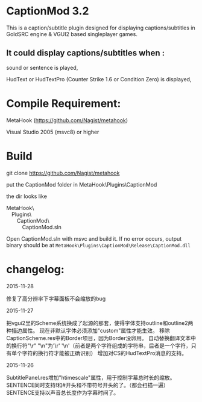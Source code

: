 # CaptionMod 3.2

This is a caption/subtitle plugin designed for displaying captions/subtitles in GoldSRC engine & VGUI2 based singleplayer games.

## It could display captions/subtitles when :

  sound or sentence is played,

  HudText or HudTextPro (Counter Strike 1.6 or Condition Zero) is displayed,

# Compile Requirement:

  MetaHook (https://github.com/Nagist/metahook)
  
  Visual Studio 2005 (msvc8) or higher
  
# Build

git clone https://github.com/Nagist/metahook

put the CaptionMod folder in MetaHook\Plugins\CaptionMod

the dir looks like

MetaHook&#92;<br/>&emsp;Plugins&#92;<br/>&emsp;&emsp;CaptionMod&#92;<br/>&emsp;&emsp;&emsp;CaptionMod.sln<br/>
    
Open CaptionMod.sln with msvc and build it.
If no error occurs, output binary should be at `MetaHook\Plugins\CaptionMod\Release\CaptionMod.dll`
  
# changelog:

2015-11-28

修复了高分辨率下字幕面板不会缩放的bug

2015-11-27

把vgui2里的Scheme系统换成了起源的那套，使得字体支持outline和outline2两种描边属性。
现在非默认字体必须添加"custom"属性才能生效。
移除CaptionScheme.res中的Border项目，因为Border没卵用。
自动替换翻译文本中的换行符"\r" "\n"为'\r' '\n'（前者是两个字符组成的字符串，后者是一个字符，只有单个字符的换行符才能被正确识别）
增加对CS的HudTextPro消息的支持。

2015-11-26

SubtitlePanel.res增加"htimescale"属性，用于控制字幕总时长的缩放。
SENTENCE同时支持!和#开头和不带符号开头的了。（都会扫描一遍）
SENTENCE支持以声音总长度作为字幕时间了。
